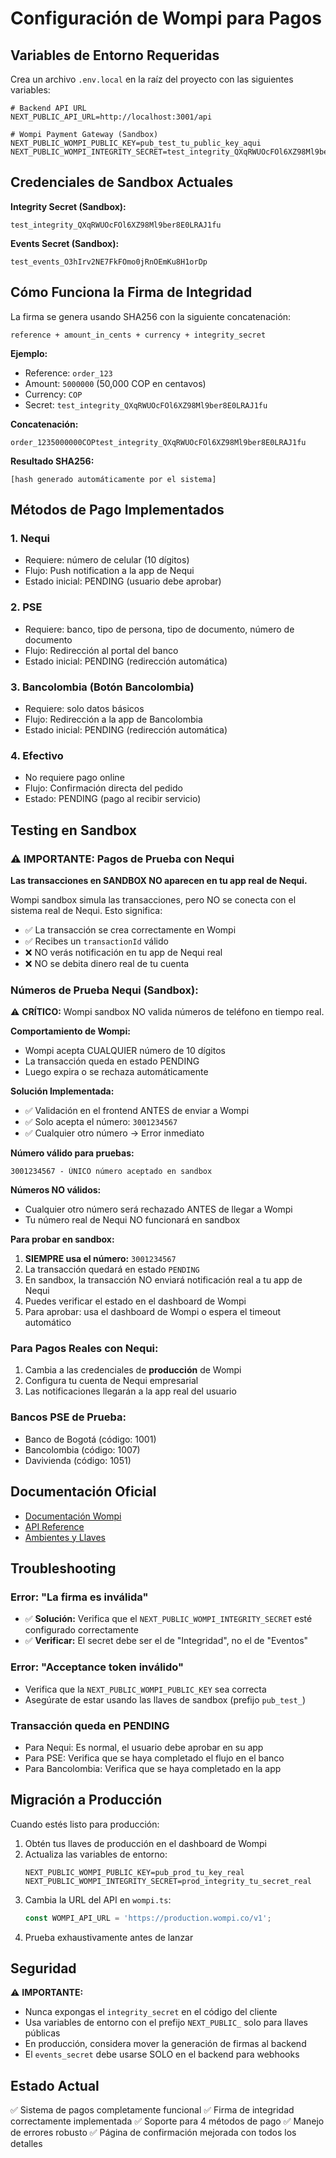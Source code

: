 # Configuración de Wompi para Pagos

## Variables de Entorno Requeridas

Crea un archivo `.env.local` en la raíz del proyecto con las siguientes variables:

```env
# Backend API URL
NEXT_PUBLIC_API_URL=http://localhost:3001/api

# Wompi Payment Gateway (Sandbox)
NEXT_PUBLIC_WOMPI_PUBLIC_KEY=pub_test_tu_public_key_aqui
NEXT_PUBLIC_WOMPI_INTEGRITY_SECRET=test_integrity_QXqRWUOcFOl6XZ98Ml9ber8E0LRAJ1fu
```

## Credenciales de Sandbox Actuales

**Integrity Secret (Sandbox):**
```
test_integrity_QXqRWUOcFOl6XZ98Ml9ber8E0LRAJ1fu
```

**Events Secret (Sandbox):**
```
test_events_O3hIrv2NE7FkFOmo0jRnOEmKu8H1orDp
```

## Cómo Funciona la Firma de Integridad

La firma se genera usando SHA256 con la siguiente concatenación:
```
reference + amount_in_cents + currency + integrity_secret
```

**Ejemplo:**
- Reference: `order_123`
- Amount: `5000000` (50,000 COP en centavos)
- Currency: `COP`
- Secret: `test_integrity_QXqRWUOcFOl6XZ98Ml9ber8E0LRAJ1fu`

**Concatenación:**
```
order_1235000000COPtest_integrity_QXqRWUOcFOl6XZ98Ml9ber8E0LRAJ1fu
```

**Resultado SHA256:**
```
[hash generado automáticamente por el sistema]
```

## Métodos de Pago Implementados

### 1. Nequi
- Requiere: número de celular (10 dígitos)
- Flujo: Push notification a la app de Nequi
- Estado inicial: PENDING (usuario debe aprobar)

### 2. PSE
- Requiere: banco, tipo de persona, tipo de documento, número de documento
- Flujo: Redirección al portal del banco
- Estado inicial: PENDING (redirección automática)

### 3. Bancolombia (Botón Bancolombia)
- Requiere: solo datos básicos
- Flujo: Redirección a la app de Bancolombia
- Estado inicial: PENDING (redirección automática)

### 4. Efectivo
- No requiere pago online
- Flujo: Confirmación directa del pedido
- Estado: PENDING (pago al recibir servicio)

## Testing en Sandbox

### ⚠️ IMPORTANTE: Pagos de Prueba con Nequi

**Las transacciones en SANDBOX NO aparecen en tu app real de Nequi.**

Wompi sandbox simula las transacciones, pero NO se conecta con el sistema real de Nequi. Esto significa:

- ✅ La transacción se crea correctamente en Wompi
- ✅ Recibes un `transactionId` válido
- ❌ NO verás notificación en tu app de Nequi real
- ❌ NO se debita dinero real de tu cuenta

### Números de Prueba Nequi (Sandbox):

⚠️ **CRÍTICO:** Wompi sandbox NO valida números de teléfono en tiempo real.

**Comportamiento de Wompi:**
- Wompi acepta CUALQUIER número de 10 dígitos
- La transacción queda en estado PENDING
- Luego expira o se rechaza automáticamente

**Solución Implementada:**
- ✅ Validación en el frontend ANTES de enviar a Wompi
- ✅ Solo acepta el número: `3001234567`
- ✅ Cualquier otro número → Error inmediato

**Número válido para pruebas:**
```
3001234567 - ÚNICO número aceptado en sandbox
```

**Números NO válidos:**
- Cualquier otro número será rechazado ANTES de llegar a Wompi
- Tu número real de Nequi NO funcionará en sandbox

**Para probar en sandbox:**
1. **SIEMPRE usa el número:** `3001234567`
2. La transacción quedará en estado `PENDING`
3. En sandbox, la transacción NO enviará notificación real a tu app de Nequi
4. Puedes verificar el estado en el dashboard de Wompi
5. Para aprobar: usa el dashboard de Wompi o espera el timeout automático

### Para Pagos Reales con Nequi:
1. Cambia a las credenciales de **producción** de Wompi
2. Configura tu cuenta de Nequi empresarial
3. Las notificaciones llegarán a la app real del usuario

### Bancos PSE de Prueba:
- Banco de Bogotá (código: 1001)
- Bancolombia (código: 1007)
- Davivienda (código: 1051)

## Documentación Oficial

- [Documentación Wompi](https://docs.wompi.co/)
- [API Reference](https://docs.wompi.co/docs/api)
- [Ambientes y Llaves](https://docs.wompi.co/docs/ambientes-y-llaves)

## Troubleshooting

### Error: "La firma es inválida"
- ✅ **Solución:** Verifica que el `NEXT_PUBLIC_WOMPI_INTEGRITY_SECRET` esté configurado correctamente
- ✅ **Verificar:** El secret debe ser el de "Integridad", no el de "Eventos"

### Error: "Acceptance token inválido"
- Verifica que la `NEXT_PUBLIC_WOMPI_PUBLIC_KEY` sea correcta
- Asegúrate de estar usando las llaves de sandbox (prefijo `pub_test_`)

### Transacción queda en PENDING
- Para Nequi: Es normal, el usuario debe aprobar en su app
- Para PSE: Verifica que se haya completado el flujo en el banco
- Para Bancolombia: Verifica que se haya completado en la app

## Migración a Producción

Cuando estés listo para producción:

1. Obtén tus llaves de producción en el dashboard de Wompi
2. Actualiza las variables de entorno:
   ```env
   NEXT_PUBLIC_WOMPI_PUBLIC_KEY=pub_prod_tu_key_real
   NEXT_PUBLIC_WOMPI_INTEGRITY_SECRET=prod_integrity_tu_secret_real
   ```
3. Cambia la URL del API en `wompi.ts`:
   ```typescript
   const WOMPI_API_URL = 'https://production.wompi.co/v1';
   ```
4. Prueba exhaustivamente antes de lanzar

## Seguridad

⚠️ **IMPORTANTE:**
- Nunca expongas el `integrity_secret` en el código del cliente
- Usa variables de entorno con el prefijo `NEXT_PUBLIC_` solo para llaves públicas
- En producción, considera mover la generación de firmas al backend
- El `events_secret` debe usarse SOLO en el backend para webhooks

## Estado Actual

✅ Sistema de pagos completamente funcional
✅ Firma de integridad correctamente implementada
✅ Soporte para 4 métodos de pago
✅ Manejo de errores robusto
✅ Página de confirmación mejorada con todos los detalles

